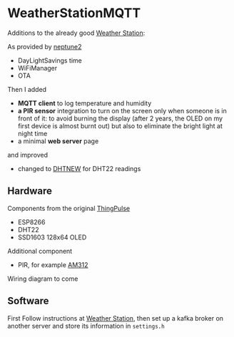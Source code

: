 # WeatherStationMQTT

Additions to the already good [Weather Station](https://github.com/ThingPulse/esp8266-weather-station-color):

As provided by [neptune2](https://github.com/neptune2/esp8266-weather-station-oled-DST)

* DayLightSavings time
* WiFiManager
* OTA

Then I added

* **MQTT client** to log temperature and humidity
* **a PIR sensor** integration to turn on the screen only when someone is in front of it:  to avoid burning the display (after 2 years, the OLED on my first device is almost burnt out) but also to eliminate the bright light at night time
* a minimal **web server** page 

and improved

* changed to [DHTNEW](https://github.com/RobTillaart/DHTNEW) for DHT22 readings

## Hardware

Components from the original [ThingPulse](https://www.amazon.com/gp/product/B01KE7BA3O)

* ESP8266
* DHT22
* SSD1603 128x64 OLED

Additional component

* PIR, for example [AM312](https://www.amazon.com/HiLetgo-Pyroelectric-Sensor-Infrared-Detector/dp/B07RT7MK7C)

Wiring diagram to come

## Software

First Follow instructions at [Weather Station](https://github.com/ThingPulse/esp8266-weather-station-color), then set up a kafka broker on another server and store its information in `settings.h`
